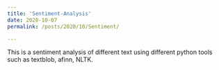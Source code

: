```yaml
---
title: 'Sentiment-Analysis'
date: 2020-10-07
permalink: /posts/2020/10/Sentiment/

---
```


This is a sentiment analysis of different text using different python tools such as textblob, afinn, NLTK.

